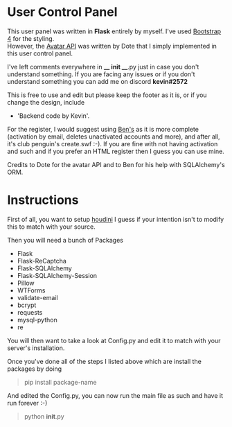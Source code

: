 # User Control Panel

This user panel was written in **Flask** entirely by myself. I've used [Bootstrap 4](https://getbootstrap.com/docs/4.0/getting-started/introduction/) for the styling.  
However, the [Avatar API](https://github.com/Times-0/Avatar/blob/master/Avatar.py) was written by Dote  that I simply implemented in this user control panel.  

I've left comments everywhere in **__ init __**.py  just in case you don't understand something. If you are facing any issues or if you don't understand something you can add me on discord **kevin#2572**  
  
This is free to use and edit but please keep the footer as it is, or if you change the design, include  
- 'Backend code by Kevin'.  
  
For the register, I would suggest using [Ben's](https://gist.github.com/ketnipz/048740d381b454e95afe910fb112ef53)  as it is more complete (activation by email, deletes unactivated accounts and more), and after all, it's  club penguin's create.swf :-). If you are fine with not having activation and such and if you prefer an HTML register then I guess you can use mine.  
  
Credits to Dote for the avatar API and to Ben for his help with SQLAlchemy's ORM.

# Instructions

First of all, you want to setup [houdini](https://github.com/Solero/Houdini) I guess if your intention isn't to modify this to match with your source.

Then you will need a bunch of Packages
- Flask
- Flask-ReCaptcha
- Flask-SQLAlchemy
- Flask-SQLAlchemy-Session
- Pillow
- WTForms
- validate-email
- bcrypt
- requests
- mysql-python
- re

You will then want to take a look at Config.py and edit it to match with your server's installation.

Once you've done all of the steps I listed above which are install the packages by doing
> pip install package-name

And edited the Config.py, you can now run the main file as such and have it run forever :-)
>python __init__.py